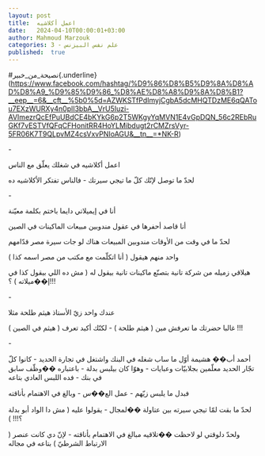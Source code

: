 ```yaml
---
layout: post
title:  اعمل أكلاشيه
date:   2024-04-10T00:00:01+03:00
author: Mahmoud Marzouk
categories: 3 - علم نفس البيزنس
published:  true
---
```

\#نصيحة_من_خبير{.underline}(https://www.facebook.com/hashtag/%D9%86%D8%B5%D9%8A%D8%AD%D8%A9_%D9%85%D9%86_%D8%AE%D8%A8%D9%8A%D8%B1?__eep__=6&__cft__%5b0%5d=AZWKSTfPdImyjCgbA5dcMHQTDzME6qQATou7EXzWURXy4n0plI3bbA__VrU5Iuzi-AVImezrQcEfPuUBdCE4bKYkG6p2T5WKgyYqMVN1E4vGpDQN_56c2REbRuGKf7vESTVfQFqCFHonitRR4HoYLMibdugt2rCMZrsVyr-5FR06K7T9QLpvMZ4csVxvPNIoAGU&__tn__=*NK-R)

\-

اعمل أكلاشيه في شغلك يعلّق مع الناس

لحدّ ما توصل لإنّك كلّ ما تيجي سيرتك - فالناس تفتكر الأكلاشيه
ده

\-

أنا في إيميلاتي دايما باختم بكلمة معيّنة

أنا قاصد أحفرها في عقول مندوبين مبيعات الماكينات في الصين

لحدّ ما في وقت من الأوقات مندوبين المبيعات هناك لو جات سيرة مصر
قدّامهم

واحد منهم هيقول ( أنا اتكلّمت مع مكتب من مصر اسمه كذا )

هيلاقي زميله من شركة تانية بتصنّع ماكينات تانية بيقول له ( مش ده اللي
بيقول كذا في إ��ميلاته ) ؟!!!

\-

عندك واحد زيّ الأستاذ هيثم طلحة مثلا

غالبا حضرتك ما تعرفش مين ( هيثم طلحة ) - لكنّك أكيد تعرف ( هيثم في
الصين ) !!!

\-

أحمد أب�� هشيمة أوّل ما ساب شغله في البنك واشتغل في تجارة الحديد - كانوا
كلّ تجّار الحديد معلّمين بجلابيّات وعبايات - وهوّا كان بيلبس بدلة - باعتباره
��وظّف سابق في بنك - فده اللبس العادي بتاعه

فبدل ما يلبس زيّهم - عمل الع��س - وبالغ في الاهتمام بأناقته

لحدّ ما بقت لمّا تيجي سيرته بين عتاولة ��لمجال - يقولوا عليه ( مش دا الواد
أبو بدلة ؟!!! )

ولحدّ دلوقتي لو لاحظت ��تلاقيه مبالغ في الاهتمام بأناقته - لإنّ دي كانت
عنصر ( الارتباط الشرطيّ ) بتاعه في مجاله
